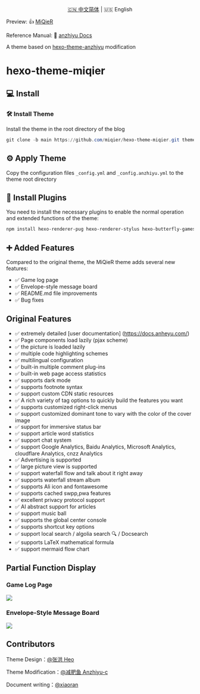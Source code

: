 <p align="center"><a title="中文" href="/README.md">🇨🇳 中文简体</a> | 🇺🇸 English</p>

Preview: 👍 [MiQieR](https://miqier.github.io/)

Reference Manual: 📖 [anzhiyu Docs](https://docs.anheyu.com/)

A theme based on [hexo-theme-anzhiyu](https://github.com/anzhiyu-c/hexo-theme-anzhiyu) modification

# hexo-theme-miqier

## 💻 Install

### 🛠️ Install Theme

Install the theme in the root directory of the blog

```powershell
git clone -b main https://github.com/miqier/hexo-theme-miqier.git themes/anzhiyu
```

## ⚙ Apply Theme

Copy the configuration files `_config.yml` and `_config.anzhiyu.yml` to the theme root directory

## 🧰 Install Plugins

You need to install the necessary plugins to enable the normal operation and extended functions of the theme:

```powershell
npm install hexo-renderer-pug hexo-renderer-stylus hexo-butterfly-games hexo-asset-img hexo-butterfly-envelope hexo-butterfly-tag-plugins-plus hexo-wordcount --save
```

## ➕ Added Features

Compared to the original theme, the MiQieR theme adds several new features:

- ✅ Game log page
- ✅ Envelope-style message board
- ✅ README.md file improvements
- ✅ Bug fixes

## Original Features

- ✅ extremely detailed [user documentation] (https://docs.anheyu.com/)
- ✅ Page components load lazily (pjax scheme)
- ✅ the picture is loaded lazily
- ✅ multiple code highlighting schemes
- ✅ multilingual configuration
- ✅ built-in multiple comment plug-ins
- ✅ built-in web page access statistics
- ✅ supports dark mode
- ✅ supports footnote syntax
- ✅ support custom CDN static resources
- ✅ A rich variety of tag options to quickly build the features you want
- ✅ supports customized right-click menus
- ✅ support customized dominant tone to vary with the color of the cover image
- ✅ support for immersive status bar
- ✅ support article word statistics
- ✅ support chat system
- ✅ support Google Analytics, Baidu Analytics, Microsoft Analytics, cloudflare Analytics, cnzz Analytics
- ✅ Advertising is supported
- ✅ large picture view is supported
- ✅ support waterfall flow and talk about it right away
- ✅ supports waterfall stream album
- ✅ supports Ali icon and fontawesome
- ✅ supports cached swpp,pwa features
- ✅ excellent privacy protocol support
- ✅ AI abstract support for articles
- ✅ support music ball
- ✅ supports the global center console
- ✅ supports shortcut key options
- ✅ support local search / algolia search 🔍 / Docsearch
- ✅ supports LaTeX mathematical formula
- ✅ support mermaid flow chart

## Partial Function Display

### Game Log Page

![](https://pic1.imgdb.cn/item/68da20f6c5157e1a88439eff.jpg)

### Envelope-Style Message Board

![](https://pic1.imgdb.cn/item/68da20f6c5157e1a88439efe.jpg)

## Contributors

Theme Design：[@张洪 Heo](https://github.com/zhheo)

Theme Modification：[@减肥鱼 Anzhiyu-c](https://github.com/anzhiyu-c)

Document writing：[@xiaoran](https://github.com/xiaoran)